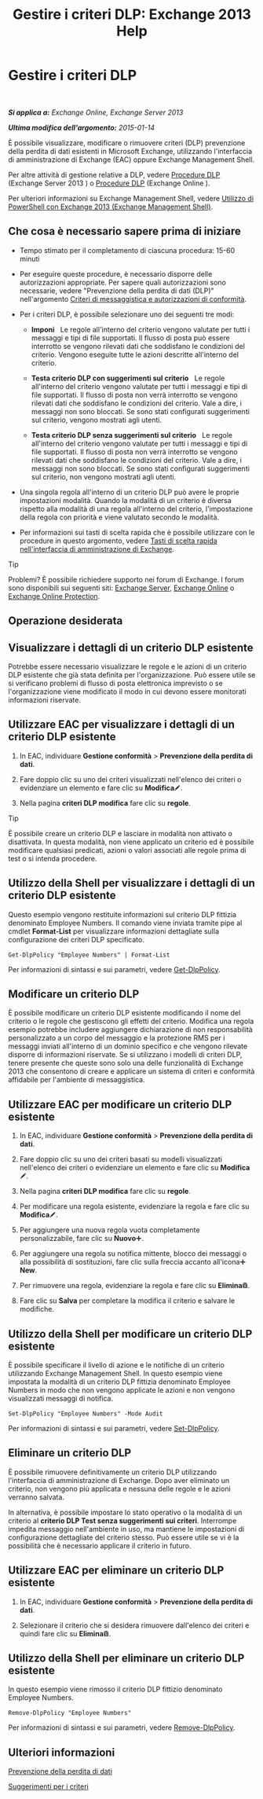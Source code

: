 ﻿---
title: 'Gestire i criteri DLP: Exchange 2013 Help'
TOCTitle: Gestire i criteri DLP
ms:assetid: ba81fabd-7f7f-4ef7-968f-ce851ada9d70
ms:mtpsurl: https://technet.microsoft.com/it-it/library/JJ673559(v=EXCHG.150)
ms:contentKeyID: 50481511
ms.date: 05/22/2018
mtps_version: v=EXCHG.150
ms.translationtype: MT
---

# Gestire i criteri DLP

 

_**Si applica a:** Exchange Online, Exchange Server 2013_

_**Ultima modifica dell'argomento:** 2015-01-14_

È possibile visualizzare, modificare o rimuovere criteri (DLP) prevenzione della perdita di dati esistenti in Microsoft Exchange, utilizzando l'interfaccia di amministrazione di Exchange (EAC) oppure Exchange Management Shell.

Per altre attività di gestione relative a DLP, vedere [Procedure DLP](dlp-procedures-exchange-2013-help.md) (Exchange Server 2013 ) o [Procedure DLP](https://technet.microsoft.com/it-it/library/jj938003\(v=exchg.150\)) (Exchange Online ).

Per ulteriori informazioni su Exchange Management Shell, vedere [Utilizzo di PowerShell con Exchange 2013 (Exchange Management Shell)](https://technet.microsoft.com/it-it/library/bb123778\(v=exchg.150\)).

## Che cosa è necessario sapere prima di iniziare

  - Tempo stimato per il completamento di ciascuna procedura: 15-60 minuti

  - Per eseguire queste procedure, è necessario disporre delle autorizzazioni appropriate. Per sapere quali autorizzazioni sono necessarie, vedere "Prevenzione della perdita di dati (DLP)" nell'argomento [Criteri di messaggistica e autorizzazioni di conformità](messaging-policy-and-compliance-permissions-exchange-2013-help.md).

  - Per i criteri DLP, è possibile selezionare uno dei seguenti tre modi:
    
      -  
        **Imponi**   Le regole all'interno del criterio vengono valutate per tutti i messaggi e tipi di file supportati. Il flusso di posta può essere interrotto se vengono rilevati dati che soddisfano le condizioni del criterio. Vengono eseguite tutte le azioni descritte all'interno del criterio.
    
      -  
        **Testa criterio DLP con suggerimenti sul criterio**   Le regole all'interno del criterio vengono valutate per tutti i messaggi e tipi di file supportati. Il flusso di posta non verrà interrotto se vengono rilevati dati che soddisfano le condizioni del criterio. Vale a dire, i messaggi non sono bloccati. Se sono stati configurati suggerimenti sul criterio, vengono mostrati agli utenti.
    
      -  
        **Testa criterio DLP senza suggerimenti sul criterio**   Le regole all'interno del criterio vengono valutate per tutti i messaggi e tipi di file supportati. Il flusso di posta non verrà interrotto se vengono rilevati dati che soddisfano le condizioni del criterio. Vale a dire, i messaggi non sono bloccati. Se sono stati configurati suggerimenti sul criterio, non vengono mostrati agli utenti.

  - Una singola regola all'interno di un criterio DLP può avere le proprie impostazioni modalità. Quando la modalità di un criterio è diversa rispetto alla modalità di una regola all'interno del criterio, l'impostazione della regola con priorità e viene valutato secondo le modalità.

  - Per informazioni sui tasti di scelta rapida che è possibile utilizzare con le procedure in questo argomento, vedere [Tasti di scelta rapida nell'interfaccia di amministrazione di Exchange](keyboard-shortcuts-in-the-exchange-admin-center-exchange-online-protection-help.md).


> [!TIP]
> Problemi? È possibile richiedere supporto nei forum di Exchange. I forum sono disponibili sui seguenti siti: <A href="https://go.microsoft.com/fwlink/p/?linkid=60612">Exchange Server</A>, <A href="https://go.microsoft.com/fwlink/p/?linkid=267542">Exchange Online</A> o <A href="https://go.microsoft.com/fwlink/p/?linkid=285351">Exchange Online Protection</A>.



## Operazione desiderata

## Visualizzare i dettagli di un criterio DLP esistente

Potrebbe essere necessario visualizzare le regole e le azioni di un criterio DLP esistente che già stata definita per l'organizzazione. Può essere utile se si verificano problemi di flusso di posta elettronica imprevisto o se l'organizzazione viene modificato il modo in cui devono essere monitorati informazioni riservate.

## Utilizzare EAC per visualizzare i dettagli di un criterio DLP esistente

1.  In EAC, individuare **Gestione conformità** \> **Prevenzione della perdita di dati**.

2.  Fare doppio clic su uno dei criteri visualizzati nell'elenco dei criteri o evidenziare un elemento e fare clic su **Modifica**![Icona Modifica](images/JJ218640.6f53ccb2-1f13-4c02-bea0-30690e6ea71d(EXCHG.150).gif "Icona Modifica").

3.  Nella pagina **criteri DLP modifica** fare clic su **regole**.


> [!TIP]
> È possibile creare un criterio DLP e lasciare in modalità non attivato o disattivata. In questa modalità, non viene applicato un criterio ed è possibile modificare qualsiasi predicati, azioni o valori associati alle regole prima di test o si intenda procedere.



## Utilizzo della Shell per visualizzare i dettagli di un criterio DLP esistente

Questo esempio vengono restituite informazioni sul criterio DLP fittizia denominato Employee Numbers. Il comando viene inviata tramite pipe al cmdlet **Format-List** per visualizzare informazioni dettagliate sulla configurazione dei criteri DLP specificato.

    Get-DlpPolicy "Employee Numbers" | Format-List

Per informazioni di sintassi e sui parametri, vedere [Get-DlpPolicy](https://technet.microsoft.com/it-it/library/jj215752\(v=exchg.150\)).

## Modificare un criterio DLP

È possibile modificare un criterio DLP esistente modificando il nome del criterio o le regole che gestiscono gli effetti del criterio. Modifica una regola esempio potrebbe includere aggiungere dichiarazione di non responsabilità personalizzato a un corpo del messaggio e la protezione RMS per i messaggi inviati all'interno di un dominio specifico e che vengono rilevate disporre di informazioni riservate. Se si utilizzano i modelli di criteri DLP, tenere presente che queste sono solo una delle funzionalità di Exchange 2013 che consentono di creare e applicare un sistema di criteri e conformità affidabile per l'ambiente di messaggistica.

## Utilizzare EAC per modificare un criterio DLP esistente

1.  In EAC, individuare **Gestione conformità** \> **Prevenzione della perdita di dati**.

2.  Fare doppio clic su uno dei criteri basati su modelli visualizzati nell'elenco dei criteri o evidenziare un elemento e fare clic su **Modifica**![Icona Modifica](images/JJ218640.6f53ccb2-1f13-4c02-bea0-30690e6ea71d(EXCHG.150).gif "Icona Modifica").

3.  Nella pagina **criteri DLP modifica** fare clic su **regole**.

4.  Per modificare una regola esistente, evidenziare la regola e fare clic su **Modifica**![Icona Modifica](images/JJ218640.6f53ccb2-1f13-4c02-bea0-30690e6ea71d(EXCHG.150).gif "Icona Modifica").

5.  Per aggiungere una nuova regola vuota completamente personalizzabile, fare clic su **Nuovo**![Icona Aggiungi](images/JJ218640.c1e75329-d6d7-4073-a27d-498590bbb558(EXCHG.150).gif "Icona Aggiungi").

6.  Per aggiungere una regola su notifica mittente, blocco dei messaggi o alla possibilità di sostituzioni, fare clic sulla freccia accanto all'icona![Icona Aggiungi](images/JJ218640.c1e75329-d6d7-4073-a27d-498590bbb558(EXCHG.150).gif "Icona Aggiungi")**New**.

7.  Per rimuovere una regola, evidenziare la regola e fare clic su **Elimina**![Icona Elimina](images/Dd979797.14f639f6-61e8-4418-bbfb-0db14de9d2f5(EXCHG.150).gif "Icona Elimina").

8.  Fare clic su **Salva** per completare la modifica il criterio e salvare le modifiche.

## Utilizzo della Shell per modificare un criterio DLP esistente

È possibile specificare il livello di azione e le notifiche di un criterio utilizzando Exchange Management Shell. In questo esempio viene impostata la modalità di un criterio DLP fittizia denominato Employee Numbers in modo che non vengono applicate le azioni e non vengono visualizzati messaggi di notifica.

    Set-DlpPolicy "Employee Numbers" -Mode Audit

Per informazioni di sintassi e sui parametri, vedere [Set-DlpPolicy](https://technet.microsoft.com/it-it/library/jj215778\(v=exchg.150\)).

## Eliminare un criterio DLP

È possibile rimuovere definitivamente un criterio DLP utilizzando l'interfaccia di amministrazione di Exchange. Dopo aver eliminato un criterio, non vengono più applicata e nessuna delle regole e le azioni verranno salvata.

In alternativa, è possibile impostare lo stato operativo o la modalità di un criterio al **criterio DLP Test senza suggerimenti sui criteri**. Interrompe impedita messaggio nell'ambiente in uso, ma mantiene le impostazioni di configurazione dettagliate del criterio stesso. Può essere utile se vi è la possibilità che è necessario applicare il criterio in futuro.

## Utilizzare EAC per eliminare un criterio DLP esistente

1.  In EAC, individuare **Gestione conformità** \> **Prevenzione della perdita di dati**.

2.  Selezionare il criterio che si desidera rimuovere dall'elenco dei criteri e quindi fare clic su **Elimina**![Icona Elimina](images/Dd979797.14f639f6-61e8-4418-bbfb-0db14de9d2f5(EXCHG.150).gif "Icona Elimina").

## Utilizzo della Shell per eliminare un criterio DLP esistente

In questo esempio viene rimosso il criterio DLP fittizio denominato Employee Numbers.

    Remove-DlpPolicy "Employee Numbers"

Per informazioni di sintassi e sui parametri, vedere [Remove-DlpPolicy](https://technet.microsoft.com/it-it/library/jj215677\(v=exchg.150\)).

## Ulteriori informazioni

[Prevenzione della perdita di dati](technical-overview-of-dlp-data-loss-prevention-in-exchange.md)

[Suggerimenti per i criteri](technical-overview-of-policy-tips-in-exchange-online-and-exchange-2013.md)

